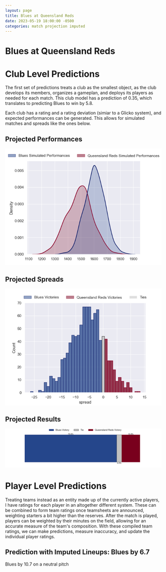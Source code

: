 ```yaml
---  
layout: page  
title: Blues at Queensland Reds  
date: 2023-05-19 18:00:00 -0500  
categories: match projection imputed  
---
```

# Blues at Queensland Reds

# Club Level Predictions


The first set of predictions treats a club as the smallest object, as the club develops its members, organizes a gameplan, and deploys its players as needed for each match. This club model has a prediction of 0.35, which translates to predicting Blues to win by 5.8.

Each club has a rating and a rating deviation (simiar to a Glicko system), and expected performances can be generated. This allows for simulated matches and spreads like the ones below.
## Projected Performances


![Projected Performances](plots/performances_2023-05-19-QueenslandReds-Blues.png)
## Projected Spreads


![Projected Spreads](plots/spreads_2023-05-19-QueenslandReds-Blues.png)
## Projected Results


![Projected Results](plots/resultbar_2023-05-19-QueenslandReds-Blues.png)
# Player Level Predictions


Treating teams instead as an entity made up of the currently active players, I have ratings for each player in an altogether different system. These can be combined to form team ratings once teamsheets are announced, weighting starters a bit higher than the reserves. After the match is played, players can be weighted by their minutes on the field, allowing for an accurate measure of the team's composition. With these compiled team ratings, we can make predictions, measure inaccuracy, and update the individual player ratings.
## Prediction with Imputed Lineups: Blues by 6.7


Blues by 10.7 on a neutral pitch


